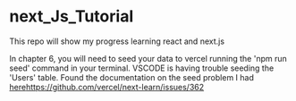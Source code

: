 # next_Js_Tutorial
This repo will show my progress learning react and next.js

In chapter 6, you will need to seed your data to vercel running the 'npm run seed' command in your terminal. 
VSCODE is having trouble seeding the 'Users' table.
Found the documentation on the seed problem I had [here](https://github.com/vercel/next-learn/issues/362)https://github.com/vercel/next-learn/issues/362
